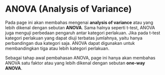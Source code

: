# ANOVA (Analysis of Variance)

Pada page ini akan membahas mengenai **analysis of variance** atau yang lebih dikenal dengan sebutan **ANOVA**. Sama halnya seperti t-test, ANOVA juga menguji perbedaan pengaruh antar kategori perlakuan. Jika pada t-test kategori perlakuan yang dapat diuji terbatas jumlahnya, yaitu hanya perbandingan dua kategori saja. ANOVA dapat digunakan untuk membandingkan tiga atau lebih kategori perlakuan.

Sebagai tahap awal pembahasan ANOVA, page ini hanya akan membahas ANOVA satu faktor atau yang lebih dikenal dengan sebutan **one-way ANOVA**.